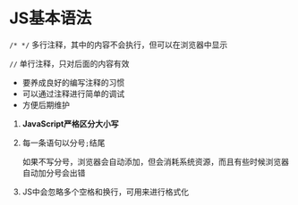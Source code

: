# JS基本语法

`/* */`	多行注释，其中的内容不会执行，但可以在浏览器中显示

`//`	单行注释，只对后面的内容有效

+ 要养成良好的编写注释的习惯
+ 可以通过注释进行简单的调试
+ 方便后期维护



1. **JavaScript严格区分大小写**

2. 每一条语句以分号`;`结尾

   如果不写分号，浏览器会自动添加，但会消耗系统资源，而且有些时候浏览器自动加分号会出错

3. JS中会忽略多个空格和换行，可用来进行格式化

